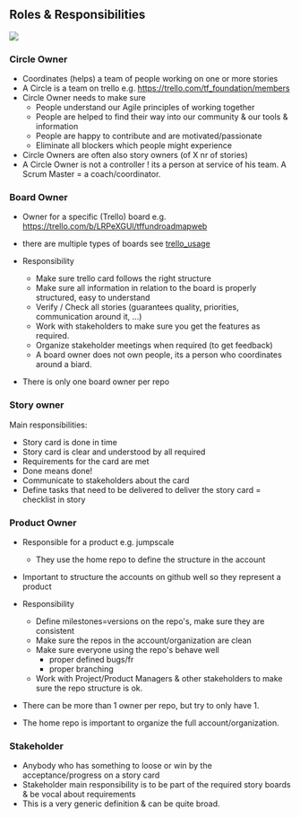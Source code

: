 ## Roles & Responsibilities

![](https://images.unsplash.com/photo-1464226066583-1bc72dd433a3?ixlib=rb-0.3.5&s=0e530a817608a163047730f955c592fc&auto=format&fit=crop&w=1650&q=80)

### Circle Owner

* Coordinates (helps) a team of people working on one or more stories
* A Circle is a team on trello e.g. https://trello.com/tf_foundation/members
* Circle Owner needs to make sure
  * People understand our Agile principles of working together
  * People are helped to find their way into our community & our tools & information
  * People are happy to contribute and are motivated/passionate
  * Eliminate all blockers which people might experience
* Circle Owners are often also story owners \(of X nr of stories\)
* A Circle Owner is not a controller ! its a person at service of his team. A Scrum Master = a coach/coordinator.

### Board Owner

* Owner for a specific (Trello) board e.g. https://trello.com/b/LRPeXGUl/tffundroadmapweb

* there are multiple types of boards see [trello_usage](trello_usage.md)

* Responsibility

  * Make sure trello card follows the right structure
  * Make sure all information in relation to the board is properly structured, easy to understand
  * Verify / Check all stories \(guarantees quality, priorities, communication around it, ...\)
  * Work with stakeholders to make sure you get the features as required.
  * Organize stakeholder meetings when required (to get feedback)
  * A board owner does not own people, its a person who coordinates around a biard. 
  
* There is only one board owner per repo

### Story owner

Main responsibilities:

* Story card is done in time
* Story card is clear and understood by all required
* Requirements for the card are met
* Done means done!
* Communicate to stakeholders about the card
* Define tasks that need to be delivered to deliver the story card = checklist in story

### Product Owner

* Responsible for a product e.g. jumpscale

  * They use the home repo to define the structure in the account

* Important to structure the accounts on github well so they represent a product

* Responsibility

  * Define milestones=versions on the repo's, make sure they are consistent
  * Make sure the repos in the account/organization are clean
  * Make sure everyone using the repo's behave well
    * proper defined bugs/fr
    * proper branching
  * Work with Project/Product Managers & other stakeholders to make sure the repo structure is ok.

* There can be more than 1 owner per repo, but try to only have 1.

* The home repo is important to organize the full account/organization.


### Stakeholder

* Anybody who has something to loose or win by the acceptance/progress on a story card
* Stakeholder main responsibility is to be part of the required story boards & be vocal about requirements
* This is a very generic definition & can be quite broad.
